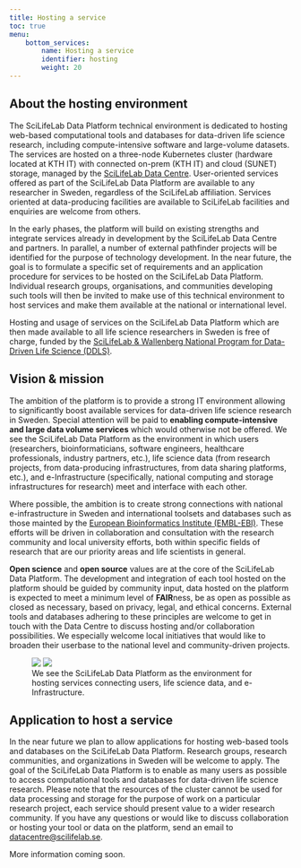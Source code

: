```yaml
---
title: Hosting a service
toc: true
menu:
    bottom_services:
        name: Hosting a service
        identifier: hosting
        weight: 20
---
```


## About the hosting environment

The SciLifeLab Data Platform technical environment is dedicated to hosting web-based computational tools and databases for data-driven life science research, including compute-intensive software and large-volume datasets. The services are hosted on a three-node Kubernetes cluster (hardware located at KTH IT) with connected on-prem (KTH IT) and cloud (SUNET) storage, managed by the [SciLifeLab Data Centre](https://scilifelab.se/data). User-oriented services offered as part of the SciLifeLab Data Platform are available to any researcher in Sweden, regardless of the SciLifeLab affiliation. Services oriented at data-producing facilities are available to SciLifeLab facilities and enquiries are welcome from others.

In the early phases, the platform will build on existing strengths and integrate services already in development by the SciLifeLab Data Centre and partners. In parallel, a number of external pathfinder projects will be identified for the purpose of technology development. In the near future, the goal is to formulate a specific set of requirements and an application procedure for services to be hosted on the SciLifeLab Data Platform. Individual research groups, organisations, and communities developing such tools will then be invited to make use of this technical environment to host services and make them available at the national or international level.

Hosting and usage of services on the SciLifeLab Data Platform which are then made available to all life science researchers in Sweden is free of charge, funded by the [SciLifeLab & Wallenberg National Program for Data-Driven Life Science (DDLS)](https://www.scilifelab.se/data-driven).

## Vision & mission

The ambition of the platform is to provide a strong IT environment allowing to significantly boost available services for data-driven life science research in Sweden. Special attention will be paid to **enabling compute-intensive and large data volume services** which would otherwise not be offered. We see the SciLifeLab Data Platform as the environment in which users (researchers, bioinformaticians, software engineers, healthcare professionals, industry partners, etc.), life science data (from research projects, from data-producing infrastructures, from data sharing platforms, etc.), and e-Infrastructure (specifically, national computing and storage infrastructures for research) meet and interface with each other.

Where possible, the ambition is to create strong connections with national e-infrastructure in Sweden and international toolsets and databases such as those mainted by the [European Bioinformatics Institute (EMBL-EBI)](https://www.ebi.ac.uk/). These efforts will be driven in collaboration and consultation with the research community and local university efforts, both within specific fields of research that are our priority areas and life scientists in general.

**Open science** and **open source** values are at the core of the SciLifeLab Data Platform. The development and integration of each tool hosted on the platform should be guided by community input, data hosted on the platform is expected to meet a minimum level of **FAIR**ness, be as open as possible as closed as necessary, based on privacy, legal, and ethical concerns. External tools and databases adhering to these principles are welcome to get in touch with the Data Centre to discuss hosting and/or collaboration possibilities. We especially welcome local initiatives that would like to broaden their userbase to the national level and community-driven projects.

<figure class="my-3 figure w-100 text-center">
  <img src="/img/misc/users_data_einfra_illustration.png" class="figure-img img-fluid w-75 d-none d-xl-inline">
  <img src="/img/misc/users_data_einfra_illustration.png" class="figure-img img-fluid w-100 d-xl-none">
  <figcaption class="figure-caption">We see the SciLifeLab Data Platform as the environment for hosting services connecting users, life science data, and e-Infrastructure.</figcaption>
</figure>

## Application to host a service

In the near future we plan to allow applications for hosting web-based tools and databases on the SciLifeLab Data Platform. Research groups, research communities, and organizations in Sweden will be welcome to apply. The goal of the SciLifeLab Data Platform is to enable as many users as possible to access computational tools and databases for data-driven life science research. Please note that the resources of the cluster cannot be used for data processing and storage for the purpose of work on a particular research project, each service should present value to a wider research community. If you have any questions or would like to discuss collaboration or hosting your tool or data on the platform, send an email to datacentre@scilifelab.se.

<div class="card">
  <div class="card-body">
    <i class="bi bi-info-square"></i> More information coming soon.
  </div>
</div>
